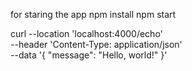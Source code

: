for staring the app 
npm install
npm start   


curl --location 'localhost:4000/echo' \
--header 'Content-Type: application/json' \
--data '{
    "message": "Hello, world!"
}'
